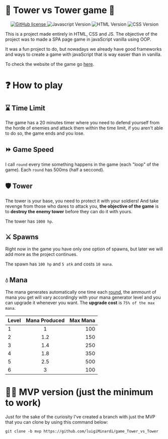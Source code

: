# 🏰 Tower vs Tower game 🏰

<div align="center">
    <a href="https://github.com/luigiMinardi/game_Tower_vs_Tower/blob/main/LICENSE">
        <img alt="GitHub license" src="https://img.shields.io/badge/license-MIT-green?style=for-the-badge">
    </a>
    <img alt="Javascript Version" src="https://img.shields.io/badge/JavaScript-323330?style=for-the-badge&logo=javascript&logoColor=F7DF1E">
    <img alt="HTML Version" src="https://img.shields.io/badge/HTML5-E34F26?style=for-the-badge&logo=html5&logoColor=white">
    <img alt="CSS Version" src="https://img.shields.io/badge/CSS3-1572B6?style=for-the-badge&logo=css3&logoColor=white">
</div>

This is a project made entirely in HTML, CSS and JS. The objective of the project was to made a SPA page game in javaScript vanilla using OOP.

It was a fun project to do, but nowadays we already have good frameworks and ways to create a game with javaScript that is way easier than in vanilla.

To check the website of the game go [here](https://luigiminardi.github.io/game_Tower_vs_Tower/).

# :question: How to play

## ⌛️ Time Limit
The game has a 20 minutes timer where you need to defend yourself from the horde of enemies and attack them within the time limit, if you aren't able to do so, the game ends and you lose.

## ⏩️ Game Speed

I call `round` every time something happens in the game (each "loop" of the game). Each `round` has 500ms (half a seccond).

## 🛡️ Tower

The tower is your base, you need to protect it with your soldiers! And take revenge from those who dares to attack you, **the objective of the game** is to **destroy the enemy tower** before they can do it with yours.

The tower has `1000 hp`.

## ⚔️ Spawns

Right now in the game you have only one option of spawns, but later we will add more as the project continues.

The spawn has `100 hp` and `5 atk` and costs `10 mana`.

## 💧 Mana

The mana generates automatically one time each [round](#%E2%8F%A9%EF%B8%8F-game-speed), the ammount of mana you get will vary accordingly with your mana generator level and you can upgrade it whenever you want. The **upgrade cost** is `75% of the max mana`.

| Level | Mana Produced | Max Mana |
| :---- | :-----------: | -------: |
| 1     |       1       |      100 |
| 2     |      1.2      |      150 |
| 3     |      1.4      |      250 |
| 4     |      1.8      |      350 |
| 5     |      2.5      |      500 |
| 6     |       3       |      100 |

# 🧑‍💻 MVP version (just the minimum to work)

Just for the sake of the curiosity I've created a branch with just the MVP that you can clone by using this command below:

```
git clone -b mvp https://github.com/luigiMinardi/game_Tower_vs_Tower
```